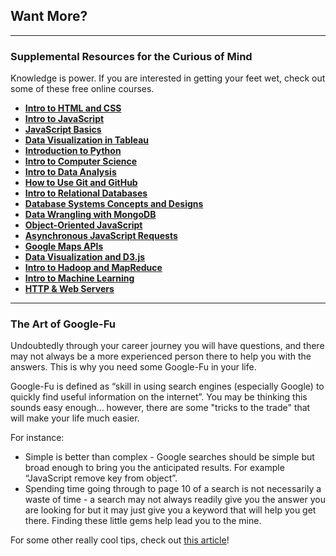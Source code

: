 ## Want More?

---

### Supplemental Resources for the Curious of Mind

Knowledge is power. If you are interested in getting your feet wet, check out some of these free online courses.

* [**Intro to HTML and CSS**](https://www.udacity.com/course/intro-to-html-and-css--ud304)
* [**Intro to JavaScript**](https://www.udacity.com/course/intro-to-javascript--ud803)
* [**JavaScript Basics**](https://www.udacity.com/course/javascript-basics--ud804)
* [**Data Visualization in Tableau**](https://www.udacity.com/course/data-visualization-in-tableau--ud1006)
* [**Introduction to Python**](https://www.udacity.com/course/introduction-to-python--ud1110)
* [**Intro to Computer Science**](https://www.udacity.com/course/intro-to-computer-science--cs101)
* [**Intro to Data Analysis**](https://www.udacity.com/course/intro-to-data-analysis--ud170)
* [**How to Use Git and GitHub**](https://www.udacity.com/course/how-to-use-git-and-github--ud775)
* [**Intro to Relational Databases**](https://www.udacity.com/course/intro-to-relational-databases--ud197)
* [**Database Systems Concepts and Designs**](https://www.udacity.com/course/database-systems-concepts-design--ud150)
* [**Data Wrangling with MongoDB**](https://www.udacity.com/course/data-wrangling-with-mongodb--ud032)
* [**Object-Oriented JavaScript**](https://www.udacity.com/course/object-oriented-javascript--ud015)
* [**Asynchronous JavaScript Requests**](https://www.udacity.com/course/asynchronous-javascript-requests--ud109)
* [**Google Maps APIs**](https://www.udacity.com/course/google-maps-apis--ud864)
* [**Data Visualization and D3.js**](https://www.udacity.com/course/data-visualization-and-d3js--ud507)
* [**Intro to Hadoop and MapReduce**](https://www.udacity.com/course/intro-to-hadoop-and-mapreduce--ud617)
* [**Intro to Machine Learning**](https://www.udacity.com/course/intro-to-machine-learning--ud120)
* [**HTTP & Web Servers**](https://www.udacity.com/course/http-web-servers--ud303)

---

### The Art of Google-Fu

Undoubtedly through your career journey you will have questions, and there may not always be a more experienced person there to help you with the answers. This is why you need some Google-Fu in your life.

Google-Fu is defined as “skill in using search engines \(especially Google\) to quickly find useful information on the internet”. You may be thinking this sounds easy enough... however, there are some "tricks to the trade" that will make your life much easier.

For instance:

* Simple is better than complex - Google searches should be simple but broad enough to bring you the anticipated results. For example “JavaScript remove key from object”.
* Spending time going through to page 10 of a search is not necessarily a waste of time - a search may not always readily give you the answer you are looking for but it may just give you a keyword that will help you get there. Finding these little gems help lead you to the mine.

For some other really cool tips, check out [this article](http://www.informit.com/articles/article.aspx?p=1315437)!
